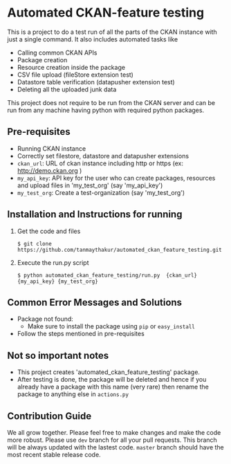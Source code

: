 # Automated CKAN-feature testing

This is a project to do a test run of all the parts of the CKAN instance with just a single command.
It also includes automated tasks like

 - Calling common CKAN APIs
 - Package creation
 - Resource creation inside the package
 - CSV file upload (fileStore extension test)
 - Datastore table verification (datapusher extension test)
 - Deleting all the uploaded junk data

This project does not require to be run from the CKAN server and can be run from any machine having python with required python packages.

## Pre-requisites
- Running CKAN instance
- Correctly set filestore, datastore and datapusher extensions
- `ckan_url`: URL of ckan instance including http or https (ex: http://demo.ckan.org )
- `my_api_key`: API key for the user who can create packages, resources and upload files in 'my_test_org' (say 'my_api_key')
- `my_test_org`: Create a test-organization (say 'my_test_org')


## Installation and Instructions for running

1. Get the code and files
    ```
    $ git clone https://github.com/tanmaythakur/automated_ckan_feature_testing.git
    ```

2. Execute the run.py script
    ```
    $ python automated_ckan_feature_testing/run.py  {ckan_url}  {my_api_key} {my_test_org}
    ```


## Common Error Messages and Solutions
 - Package not found:
    - Make sure to install the package using `pip` or `easy_install`
- Follow the steps mentioned in pre-requisites

## Not so important notes

- This project creates 'automated_ckan_feature_testing' package.
- After testing is done, the package will be deleted and hence if you already have a package with this name (very rare) then rename the package to anything else in `actions.py`

## Contribution Guide
We all grow together. Please feel free to make changes and make the code more robust. Please use `dev` branch for all your pull requests. This branch will be always updated with the lastest code. `master` branch should have the most recent stable release code.



